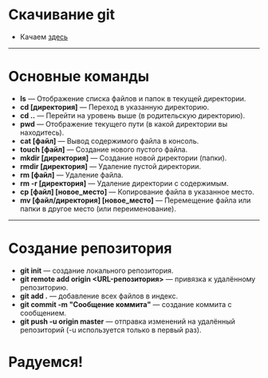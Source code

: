 # Скачивание git  
* Качаем [здесь](https://git-scm.com/download/win)
---
# Основные команды  
* **ls** — Отображение списка файлов и папок в текущей директории.  
* **cd [директория]** — Переход в указанную директорию.  
* **cd ..** — Перейти на уровень выше (в родительскую директорию).  
* **pwd** — Отображение текущего пути (в какой директории вы находитесь).  
* **cat [файл]** — Вывод содержимого файла в консоль.  
* **touch [файл]** — Создание нового пустого файла.  
* **mkdir [директория]** — Создание новой директории (папки).  
* **rmdir [директория]** — Удаление пустой директории.  
* **rm [файл]** — Удаление файла.  
* **rm -r [директория]** — Удаление директории с содержимым.  
* **cp [файл] [новое_место]** — Копирование файла в указанное место.  
* **mv [файл/директория] [новое_место]** — Перемещение файла или папки в другое место (или переименование).
---
# Создание репозитория
* **git init** — создание локального репозитория.
* **git remote add origin <URL-репозитория>** — привязка к удалённому репозиторию.
* **git add .** — добавление всех файлов в индекс.
* **git commit -m "Сообщение коммита"** — создание коммита с сообщением.
* **git push -u origin master** — отправка изменений на удалённый репозиторий (-u используется только в первый раз).
# Радуемся!
